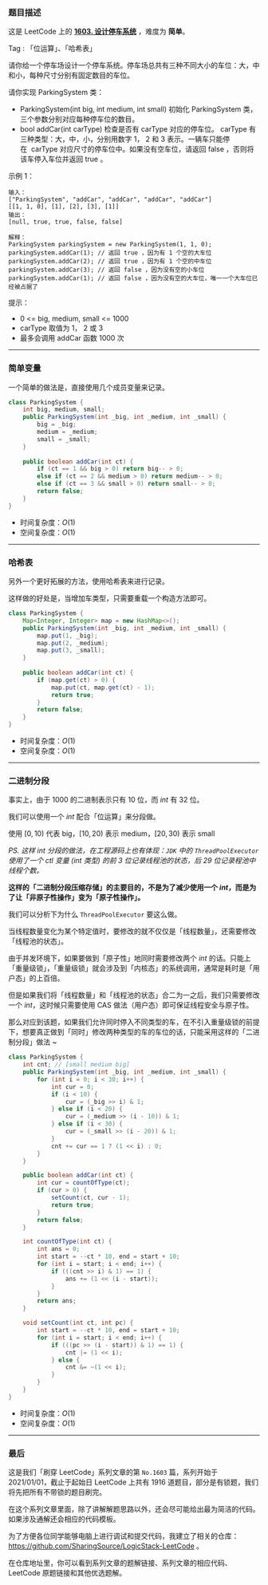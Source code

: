 ### 题目描述

这是 LeetCode 上的 **[1603. 设计停车系统](https://leetcode-cn.com/problems/design-parking-system/solution/yi-ti-san-jie-jian-dan-bian-liang-ha-xi-0gs72/)** ，难度为 **简单**。

Tag : 「位运算」、「哈希表」




请你给一个停车场设计一个停车系统。停车场总共有三种不同大小的车位：大，中和小，每种尺寸分别有固定数目的车位。

请你实现 ParkingSystem 类：

* ParkingSystem(int big, int medium, int small) 初始化 ParkingSystem 类，三个参数分别对应每种停车位的数目。
* bool addCar(int carType) 检查是否有 carType 对应的停车位。 carType 有三种类型：大，中，小，分别用数字 1， 2 和 3 表示。一辆车只能停在  carType 对应尺寸的停车位中。如果没有空车位，请返回 false ，否则将该车停入车位并返回 true 。

示例 1：
```
输入：
["ParkingSystem", "addCar", "addCar", "addCar", "addCar"]
[[1, 1, 0], [1], [2], [3], [1]]
输出：
[null, true, true, false, false]

解释：
ParkingSystem parkingSystem = new ParkingSystem(1, 1, 0);
parkingSystem.addCar(1); // 返回 true ，因为有 1 个空的大车位
parkingSystem.addCar(2); // 返回 true ，因为有 1 个空的中车位
parkingSystem.addCar(3); // 返回 false ，因为没有空的小车位
parkingSystem.addCar(1); // 返回 false ，因为没有空的大车位，唯一一个大车位已经被占据了
```

提示：
* 0 <= big, medium, small <= 1000
* carType 取值为 1， 2 或 3
* 最多会调用 addCar 函数 1000 次

---

### 简单变量

一个简单的做法是，直接使用几个成员变量来记录。

```java
class ParkingSystem {
    int big, medium, small;
    public ParkingSystem(int _big, int _medium, int _small) {
        big = _big; 
        medium = _medium; 
        small = _small;
    }
    
    public boolean addCar(int ct) {
        if (ct == 1 && big > 0) return big-- > 0;
        else if (ct == 2 && medium > 0) return medium-- > 0;
        else if (ct == 3 && small > 0) return small-- > 0;
        return false;
    }
}
```
* 时间复杂度：$O(1)$
* 空间复杂度：$O(1)$

***

### 哈希表

另外一个更好拓展的方法，使用哈希表来进行记录。

这样做的好处是，当增加车类型，只需要重载一个构造方法即可。

```java
class ParkingSystem {
    Map<Integer, Integer> map = new HashMap<>();
    public ParkingSystem(int _big, int _medium, int _small) {
        map.put(1, _big);
        map.put(2, _medium);
        map.put(3, _small);
    }
    
    public boolean addCar(int ct) {
        if (map.get(ct) > 0) {
            map.put(ct, map.get(ct) - 1);
            return true;
        }
        return false;
    }
}
```
* 时间复杂度：$O(1)$
* 空间复杂度：$O(1)$

***

### 二进制分段

事实上，由于 $1000$ 的二进制表示只有 $10$ 位，而 $int$ 有 $32$ 位。

我们可以使用一个 $int$ 配合「位运算」来分段做。

使用 $[0,10)$ 代表 big，$[10,20)$ 表示 medium，$[20,30)$ 表示 small

*PS. 这样 $int$ 分段的做法，在工程源码上也有体现：`JDK` 中的 `ThreadPoolExecutor` 使用了一个 $ctl$ 变量 ($int$ 类型) 的前 $3$ 位记录线程池的状态，后 $29$ 位记录程池中线程个数。*

**这样的「二进制分段压缩存储」的主要目的，不是为了减少使用一个 $int$，而是为了让「非原子性操作」变为「原子性操作」。**

我们可以分析下为什么 `ThreadPoolExecutor` 要这么做。

当线程数量变化为某个特定值时，要修改的就不仅仅是「线程数量」，还需要修改「线程池的状态」。

由于并发环境下，如果要做到「原子性」地同时需要修改两个 $int$ 的话。只能上「重量级锁」，「重量级锁」就会涉及到「内核态」的系统调用，通常是耗时是「用户态」的上百倍。

但是如果我们将「线程数量」和「线程池的状态」合二为一之后，我们只需要修改一个 $int$，这时候只需要使用 CAS 做法（用户态）即可保证线程安全与原子性。

那么对应到该题，如果我们允许同时停入不同类型的车，在不引入重量级锁的前提下，想要真正做到「同时」修改两种类型的车的车位的话，只能采用这样的「二进制分段」做法 ~ 

```java
class ParkingSystem {
    int cnt; // [small medium big]
    public ParkingSystem(int _big, int _medium, int _small) {
        for (int i = 0; i < 30; i++) {
            int cur = 0;
            if (i < 10) {
                cur = (_big >> i) & 1;
            } else if (i < 20) {
                cur = (_medium >> (i - 10)) & 1;
            } else if (i < 30) {
                cur = (_small >> (i - 20)) & 1;
            }
            cnt += cur == 1 ? (1 << i) : 0;
        }
    }

    public boolean addCar(int ct) {
        int cur = countOfType(ct);
        if (cur > 0) {
            setCount(ct, cur - 1);
            return true;
        }
        return false;
    }

    int countOfType(int ct) {
        int ans = 0;
        int start = --ct * 10, end = start + 10;
        for (int i = start; i < end; i++) {
            if (((cnt >> i) & 1) == 1) {
                ans += (1 << (i - start));
            }
        }
        return ans;
    }

    void setCount(int ct, int pc) {
        int start = --ct * 10, end = start + 10;
        for (int i = start; i < end; i++) {
            if (((pc >> (i - start)) & 1) == 1) {
                cnt |= (1 << i);
            } else {
                cnt &= ~(1 << i);
            }
        }
    }
}
```
* 时间复杂度：$O(1)$
* 空间复杂度：$O(1)$

---

### 最后

这是我们「刷穿 LeetCode」系列文章的第 `No.1603` 篇，系列开始于 2021/01/01，截止于起始日 LeetCode 上共有 1916 道题目，部分是有锁题，我们将先把所有不带锁的题目刷完。

在这个系列文章里面，除了讲解解题思路以外，还会尽可能给出最为简洁的代码。如果涉及通解还会相应的代码模板。

为了方便各位同学能够电脑上进行调试和提交代码，我建立了相关的仓库：https://github.com/SharingSource/LogicStack-LeetCode 。

在仓库地址里，你可以看到系列文章的题解链接、系列文章的相应代码、LeetCode 原题链接和其他优选题解。

